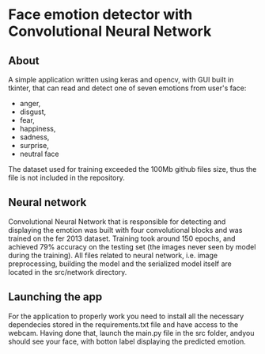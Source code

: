 # Face emotion detector with Convolutional Neural Network
## About
A simple application written using keras and opencv, with GUI built in tkinter, that can read and detect one of seven emotions from user's face:
 - anger, 
 - disgust, 
  - fear, 
  - happiness, 
  - sadness, 
  - surprise, 
  - neutral face
  
  The dataset used for training exceeded the 100Mb github files size, thus the file is not included in the repository.
  
  ## Neural network
  Convolutional Neural Network that is responsible for detecting and displaying the emotion was built with four convolutional blocks and was trained on the fer 2013 dataset.
  Training took around 150 epochs, and achieved 79% accuracy on the testing set (the images never seen by model during the training).
  All files related to neural network, i.e. image preprocessing, building the model and the serialized model itself are located in the src/network directory.
  
  ## Launching the app
  For the application to properly work you need to install all the necessary dependecies stored in the requirements.txt file and have access to the webcam.
  Having done that, launch the main.py file in the src folder, andyou should see your face, with botton label displaying the predicted emotion.

